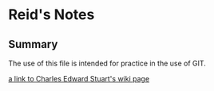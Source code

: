 # Reid's Notes

## Summary 

The use of this file is intended for practice in the use of GIT. 

[a link to Charles Edward Stuart's wiki page](https://en.wikipedia.org/wiki/Charles_Edward_Stuart)